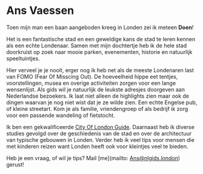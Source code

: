 # Ans Vaessen

<span class="lead">Toen mijn man een baan aangeboden kreeg in Londen zei ik meteen **Doen**!</span>

Het is een fantastische stad en een geweldige kans de stad te leren kennen als een echte Londenaar.
Samen met mijn dochtertje heb ik de hele stad doorkruist op zoek naar mooie parken, evenementen, historie en natuurlijk speeltuintjes.

Hier verveel je je nooit, erger nog ik heb net als de meeste Londenaren last van FOMO (Fear Of Misscing Out).
De hoeveelheid hippe eet tentjes, voorstellingen, musea en overige activiteiten zorgen voor een lange wensenlijst.
Als gids wil je natuurlijk de leukste adresjes doorgeven aan Nederlandse bezoekers.
Ik laat niet alleen de highlights zien maar ook de dingen waarvan je nog niet wist dat je ze wilde zien.
Een echte Engelse pub, of kleine streetart. Kom je als familie, vriendengroep of als bedrijf ik zorg voor een passende wandeling of fietstocht.

Ik ben een gekwalificeerde [City Of London Guide](http://www.cityoflondonguides.com/find/ans-vaessen). Daarnaast heb ik diverse studies gevolgd over de geschiedenis van de stad en over de architectuur van typische gebouwen in Londen.
Verder heb ik veel tips voor mensen die met kinderen reizen want Londen heeft ook voor kleintjes veel te bieden.

Heb je een vraag, of wil je tips? Mail [me](mailto: Ans@nlgids.london) gerust!
